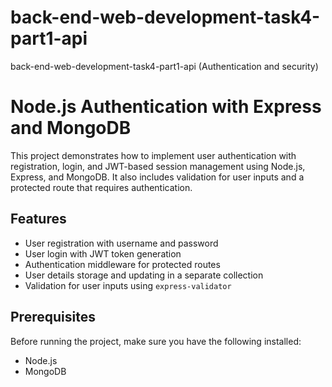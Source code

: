# back-end-web-development-task4-part1-api
back-end-web-development-task4-part1-api (Authentication and security)


# Node.js Authentication with Express and MongoDB

This project demonstrates how to implement user authentication with registration, login, and JWT-based session management using Node.js, Express, and MongoDB. It also includes validation for user inputs and a protected route that requires authentication.

## Features

- User registration with username and password
- User login with JWT token generation
- Authentication middleware for protected routes
- User details storage and updating in a separate collection
- Validation for user inputs using `express-validator`

## Prerequisites

Before running the project, make sure you have the following installed:

- Node.js
- MongoDB
